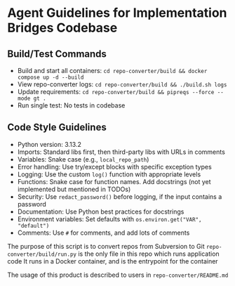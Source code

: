 # Agent Guidelines for Implementation Bridges Codebase

## Build/Test Commands
- Build and start all containers: `cd repo-converter/build && docker compose up -d --build`
- View repo-converter logs: `cd repo-converter/build && ./build.sh logs`
- Update requirements: `cd repo-converter/build && pipreqs --force --mode gt .`
- Run single test: No tests in codebase

## Code Style Guidelines
- Python version: 3.13.2
- Imports: Standard libs first, then third-party libs with URLs in comments
- Variables: Snake case (e.g., `local_repo_path`)
- Error handling: Use try/except blocks with specific exception types
- Logging: Use the custom `log()` function with appropriate levels
- Functions: Snake case for function names. Add docstrings (not yet implemented but mentioned in TODOs)
- Security: Use `redact_password()` before logging, if the input contains a password
- Documentation: Use Python best practices for docstrings
- Environment variables: Set defaults with `os.environ.get("VAR", "default")`
- Comments: Use `#` for comments, and add lots of comments

The purpose of this script is to convert repos from Subversion to Git
`repo-converter/build/run.py` is the only file in this repo which runs application code
It runs in a Docker container, and is the entrypoint for the container

The usage of this product is described to users in `repo-converter/README.md`

